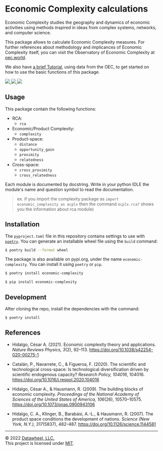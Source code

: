 # Economic Complexity calculations

Economic Complexity studies the geography and dynamics of economic activities using methods inspired in ideas from complex systems, networks, and computer science.

This package allows to calculate Economic Complexity measures. For further references about methodology and implicances of Economic Complexity itself, you can visit the Observatory of Economic Complexity at [oec.world](https://oec.world/en/resources/methods#economic-complexity).

We also have [a brief Tutorial](./docs/TUTORIAL.ipynb), using data from the OEC, to get started on how to use the basic functions of this package.

<a href="https://github.com/Datawheel/py-economic-complexity/blob/main/LICENSE">
  <img src="https://flat.badgen.net/github/license/Datawheel/py-economic-complexity" />
</a>
<a href="https://github.com/Datawheel/py-economic-complexity/issues">
  <img src="https://flat.badgen.net/github/issues/Datawheel/py-economic-complexity" />
</a>
<a href="https://pypi.org/project/economic-complexity/">
  <img src="https://flat.badgen.net/pypi/v/economic-complexity" />
</a>

## Usage

This package contain the following functions:

* RCA:
  - `rca`
* Economic/Product Complexity:
  - `complexity`
* Product-space:
  - `distance`
  - `opportunity_gain`
  - `proximity`
  - `relatedness`
* Cross-space:
  - `cross_proximity`
  - `cross_relatedness`

Each module is documented by docstring. Write in your python IDLE the module's name and question symbol to read the documentation.
> ex. if you import the complexity package as `import economic_complexity as ecplx` then the command `ecplx.rca?` shows you the information about rca module)

## Installation

The `pyproject.toml` file in this repository contains settings to use with [`poetry`](https://python-poetry.org/). You can generate an installable wheel file using the `build` command:

```bash
$ poetry build --format wheel
```

The package is also available on pypi.org, under the name `economic-complexity`. You can install it using `poetry` or `pip`.

```bash
$ poetry install economic-complexity
```
```bash
$ pip install economic-complexity
```

## Development

After cloning the repo, install the dependencies with the command:

```bash
$ poetry install
```

## References

* Hidalgo, César A. (2021). Economic complexity theory and applications. _Nature Reviews Physics, 3_(2), 92–113. https://doi.org/10.1038/s42254-020-00275-1

* Catalán, P., Navarrete, C., & Figueroa, F. (2020). The scientific and technological cross-space: Is technological diversification driven by scientific endogenous capacity? _Research Policy, 104016_, 104016. https://doi.org/10.1016/j.respol.2020.104016

* Hidalgo, César A., & Hausmann, R. (2009). The building blocks of economic complexity. _Proceedings of the National Academy of Sciences of the United States of America, 106_(26), 10570–10575. https://doi.org/10.1073/pnas.0900943106

* Hidalgo, C. A., Klinger, B., Barabási, A.-L., & Hausmann, R. (2007). The product space conditions the development of nations. _Science (New York, N.Y.), 317_(5837), 482–487. https://doi.org/10.1126/science.1144581

---
&copy; 2022 [Datawheel, LLC.](https://www.datawheel.us/)  
This project is licensed under [MIT](./LICENSE).
